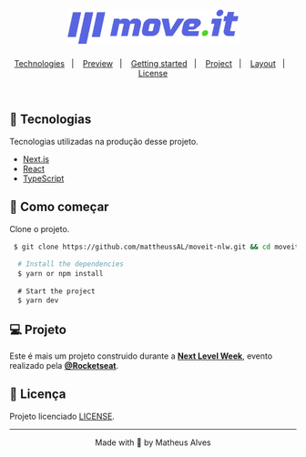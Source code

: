 <h1 align="center">
    <img alt="Move.it" title="Move.it" src=".github/logo-full.svg" width="300"/>
</h1>

<p align="center">
  <a href="#technologies">Technologies</a>&nbsp;&nbsp;&nbsp;|&nbsp;&nbsp;&nbsp;
  <a href="#-preview">Preview</a>&nbsp;&nbsp;&nbsp;|&nbsp;&nbsp;&nbsp;
  <a href="#-layout">Getting started</a>&nbsp;&nbsp;&nbsp;|&nbsp;&nbsp;&nbsp;
  <a href="#-project">Project</a>&nbsp;&nbsp;&nbsp;|&nbsp;&nbsp;&nbsp;
  <a href="#-layout">Layout</a>&nbsp;&nbsp;&nbsp;|&nbsp;&nbsp;&nbsp;
  <a href="#-license">License</a>
</p>

<br>

## :gem: Tecnologias

Tecnologias utilizadas na produção desse projeto.

- [Next.js](https://nextjs.org/)
- [React](https://reactjs.org)
- [TypeScript](https://www.typescriptlang.org/)

## :pushpin: Como começar

Clone o projeto.

```bash
 $ git clone https://github.com/mattheussAL/moveit-nlw.git && cd moveit-nlw
```

```bash
  # Install the dependencies
  $ yarn or npm install
```
```
  # Start the project
  $ yarn dev
```

## 💻 Projeto

Este é mais um projeto construido durante a **[Next Level Week](https://nextlevelweek.com/)**, evento realizado pela **[@Rocketseat](https://github.com/Rocketseat)**.


## 📝 Licença

Projeto licenciado [LICENSE](LICENSE.md).

---

<p align="center">Made with 💜 by Matheus Alves</p>
